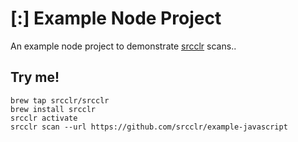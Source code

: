 # [:] Example Node Project

An example node project to demonstrate [srcclr](https://www.srcclr.com) scans..

## Try me!

```
brew tap srcclr/srcclr
brew install srcclr
srcclr activate
srcclr scan --url https://github.com/srcclr/example-javascript
```
